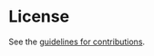 # License

See the
[guidelines for contributions](https://github.com/cfrg/draft-irtf-cfrg-aead-limits/blob/main/CONTRIBUTING.md).
